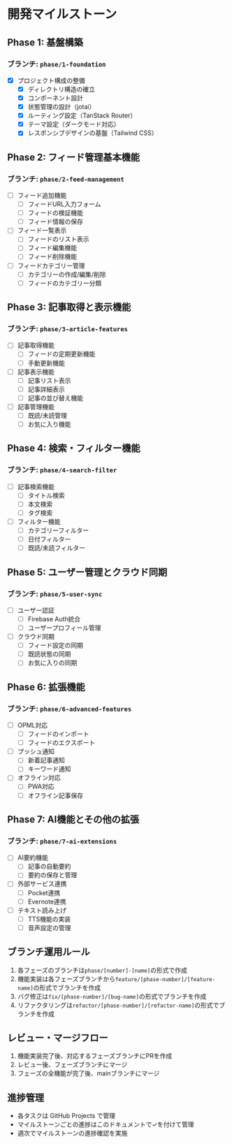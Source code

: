 # 開発マイルストーン

## Phase 1: 基盤構築
### ブランチ: `phase/1-foundation`
- [x] プロジェクト構成の整備
  - [x] ディレクトリ構造の確立
  - [x] コンポーネント設計
  - [x] 状態管理の設計（jotai）
  - [x] ルーティング設定（TanStack Router）
  - [x] テーマ設定（ダークモード対応）
  - [x] レスポンシブデザインの基盤（Tailwind CSS）

## Phase 2: フィード管理基本機能
### ブランチ: `phase/2-feed-management`
- [ ] フィード追加機能
  - [ ] フィードURL入力フォーム
  - [ ] フィードの検証機能
  - [ ] フィード情報の保存
- [ ] フィード一覧表示
  - [ ] フィードのリスト表示
  - [ ] フィード編集機能
  - [ ] フィード削除機能
- [ ] フィードカテゴリー管理
  - [ ] カテゴリーの作成/編集/削除
  - [ ] フィードのカテゴリー分類

## Phase 3: 記事取得と表示機能
### ブランチ: `phase/3-article-features`
- [ ] 記事取得機能
  - [ ] フィードの定期更新機能
  - [ ] 手動更新機能
- [ ] 記事表示機能
  - [ ] 記事リスト表示
  - [ ] 記事詳細表示
  - [ ] 記事の並び替え機能
- [ ] 記事管理機能
  - [ ] 既読/未読管理
  - [ ] お気に入り機能

## Phase 4: 検索・フィルター機能
### ブランチ: `phase/4-search-filter`
- [ ] 記事検索機能
  - [ ] タイトル検索
  - [ ] 本文検索
  - [ ] タグ検索
- [ ] フィルター機能
  - [ ] カテゴリーフィルター
  - [ ] 日付フィルター
  - [ ] 既読/未読フィルター

## Phase 5: ユーザー管理とクラウド同期
### ブランチ: `phase/5-user-sync`
- [ ] ユーザー認証
  - [ ] Firebase Auth統合
  - [ ] ユーザープロフィール管理
- [ ] クラウド同期
  - [ ] フィード設定の同期
  - [ ] 既読状態の同期
  - [ ] お気に入りの同期

## Phase 6: 拡張機能
### ブランチ: `phase/6-advanced-features`
- [ ] OPML対応
  - [ ] フィードのインポート
  - [ ] フィードのエクスポート
- [ ] プッシュ通知
  - [ ] 新着記事通知
  - [ ] キーワード通知
- [ ] オフライン対応
  - [ ] PWA対応
  - [ ] オフライン記事保存

## Phase 7: AI機能とその他の拡張
### ブランチ: `phase/7-ai-extensions`
- [ ] AI要約機能
  - [ ] 記事の自動要約
  - [ ] 要約の保存と管理
- [ ] 外部サービス連携
  - [ ] Pocket連携
  - [ ] Evernote連携
- [ ] テキスト読み上げ
  - [ ] TTS機能の実装
  - [ ] 音声設定の管理

## ブランチ運用ルール
1. 各フェーズのブランチは`phase/[number]-[name]`の形式で作成
2. 機能実装は各フェーズブランチから`feature/[phase-number]/[feature-name]`の形式でブランチを作成
3. バグ修正は`fix/[phase-number]/[bug-name]`の形式でブランチを作成
4. リファクタリングは`refactor/[phase-number]/[refactor-name]`の形式でブランチを作成

## レビュー・マージフロー
1. 機能実装完了後、対応するフェーズブランチにPRを作成
2. レビュー後、フェーズブランチにマージ
3. フェーズの全機能が完了後、mainブランチにマージ

## 進捗管理
- 各タスクは GitHub Projects で管理
- マイルストーンごとの進捗はこのドキュメントで✓を付けて管理
- 週次でマイルストーンの進捗確認を実施
